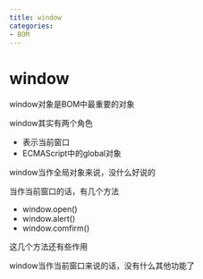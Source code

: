 ```yaml
---
title: window
categories: 
- BOM
---
```


# window

window对象是BOM中最重要的对象

window其实有两个角色

- 表示当前窗口
- ECMAScript中的global对象

window当作全局对象来说，没什么好说的

当作当前窗口的话，有几个方法

- window.open()
- window.alert()
- window.comfirm()

这几个方法还有些作用

window当作当前窗口来说的话，没有什么其他功能了